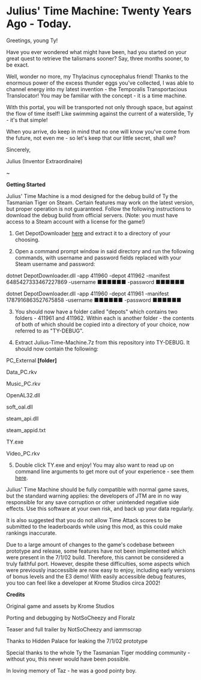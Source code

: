# Julius' Time Machine: Twenty Years Ago - Today.

Greetings, young Ty!

Have you ever wondered what might have been, had you started on your great quest to retrieve the talismans sooner? Say, three months sooner, to be exact.

Well, wonder no more, my Thylacinus cynocephalus friend! Thanks to the enormous power of the excess thunder eggs you've collected, I was able to channel energy into my latest invention - the Temporalis Transportacious Translocator! You may be familiar with the concept - it is a time machine.

With this portal, you will be transported not only through space, but against the flow of time itself! Like swimming against the current of a waterslide, Ty - it's that simple!

When you arrive, do keep in mind that no one will know you've come from the future, not even me - so let's keep that our little secret, shall we?

Sincerely,

Julius
(Inventor Extraordinaire)

~

**Getting Started**

Julius' Time Machine is a mod designed for the debug build of Ty the Tasmanian Tiger on Steam. Certain features may work on the latest version, but proper operation is not guaranteed. Follow the following instructions to download the debug build from official servers. (Note: you must have access to a Steam account with a license for the game!)

1. Get DepotDownloader [here](https://github.com/SteamRE/DepotDownloader/releases/tag/DepotDownloader_2.4.6) and extract it to a directory of your choosing.

2. Open a command prompt window in said directory and run the following commands, with username and password fields replaced with your Steam username and password:

  dotnet DepotDownloader.dll -app 411960 -depot 411962 -manifest 6485427333467227869 -username ■■■■■■ -password ■■■■■■
  
  dotnet DepotDownloader.dll -app 411960 -depot 411961 -manifest 1787916863527675858 -username ■■■■■■ -password ■■■■■■
  
3. You should now have a folder called "depots" which contains two folders - 411961 and 411962. Within each is another folder - the contents of both of which should be copied into a directory of your choice, now referred to as "TY-DEBUG".

4. Extract Julius-Time-Machine.7z from this repository into TY-DEBUG. It should now contain the following:

  PC_External **[folder]**
  
  Data_PC.rkv
  
  Music_PC.rkv
  
  OpenAL32.dll
  
  soft_oal.dll
  
  steam_api.dll
  
  steam_appid.txt
  
  TY.exe
  
  Video_PC.rkv
  
 5. Double click TY.exe and enjoy! You may also want to read up on command line arguments to get more out of your experience - see them [here](https://tcrf.net/Ty_the_Tasmanian_Tiger#Windows_Debug_Commands).

Julius' Time Machine should be fully compatible with normal game saves, but the standard warning applies: the developers of JTM are in no way responsible for any save corruption or other unintended negative side effects. Use this software at your own risk, and back up your data regularly.

It is also suggested that you do not allow Time Attack scores to be submitted to the leaderboards while using this mod, as this could make rankings inaccurate.

Due to a large amount of changes to the game's codebase between prototype and release, some features have not been implemented which were present in the 7/1/02 build. Therefore, this cannot be considered a truly faithful port. However, despite these difficulties, some aspects which were previously inaccessible are now easy to enjoy, including early versions of bonus levels and the E3 demo! With easily accessible debug features, you too can feel like a developer at Krome Studios circa 2002!

**Credits**

Original game and assets by Krome Studios

Porting and debugging by NotSoCheezy and Floralz

Teaser and full trailer by NotSoCheezy and iammscrap

Thanks to Hidden Palace for leaking the 7/1/02 prototype

Special thanks to the whole Ty the Tasmanian Tiger modding community - without you, this never would have been possible.

In loving memory of Taz - he was a good pointy boy.
